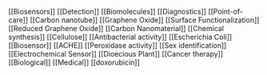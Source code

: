 [[Biosensors]]
[[Detection]]
[[Biomolecules]]
[[Diagnostics]]
[[Point-of-care]]
[[Carbon nanotube]]
[[Graphene Oxide]]
[[Surface Functionalization]]
[[Reduced Graphene Oxide]]
[[Carbon Nanomaterial]]
[[Chemical synthesis]]
[[Cellulose]]
[[Antibacterial activity]]
[[Escherichia Coli]]
[[Biosensor]]
[[ACHE]]
[[Peroxidase activity]]
[[Sex identification]]
[[Electrochemical Sensor]]
[[Dioecious Plant]]
[[Cancer therapy]]
[[Biological]]
[[Medical]]
[[doxorubicin]]
